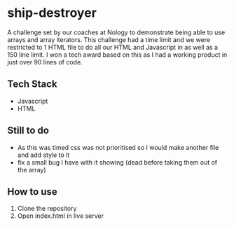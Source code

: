# ship-destroyer
A challenge set by our coaches at Nology to demonstrate being able to use arrays and array iterators. 
This challenge had a time limit and we were restricted to 1 HTML file to do all our HTML and Javascript in as well as a 150 line limit. 
I won a tech award based on this as I had a working product in just over 90 lines of code. 

## Tech  Stack 
* Javascript
* HTML

## Still to do 
* As this was timed css was not prioritised so I would make another file and add style to it 
* fix a small bug I have with it showing (dead before taking them out of the array)

## How to use
1. Clone the repository
2. Open index.html in live server
